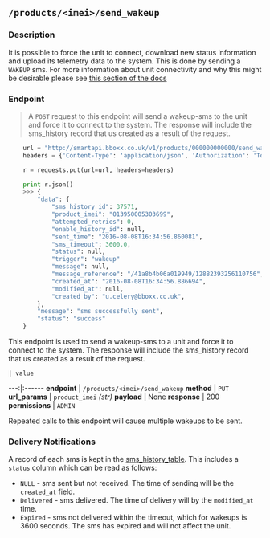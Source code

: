 ## `/products/<imei>/send_wakeup`

### Description
It is possible to force the unit to connect, download new status information and upload its telemetry data to the system.
This is done by sending a `WAKEUP` sms. For more information about unit connectivity and why this might be desirable please see <a href="/#units-connecting-to-the-system">this section of the docs</a>

### Endpoint
> A `POST` request to this endpoint will send a wakeup-sms to the unit and force it to connect to the system. The response will include the sms_history record that us created as a result of the request. 

```python
    url = "http://smartapi.bboxx.co.uk/v1/products/000000000000/send_wakeup"
    headers = {'Content-Type': 'application/json', 'Authorization': 'Token token=' + A_VALID_TOKEN}

    r = requests.put(url=url, headers=headers)

    print r.json()
    >>> {
        "data": {
            "sms_history_id": 37571,
            "product_imei": "013950005303699",
            "attempted_retries": 0,
            "enable_history_id": null,
            "sent_time": "2016-08-08T16:34:56.860081",
            "sms_timeout": 3600.0,
            "status": null,
            "trigger": "wakeup"
            "message": null,
            "message_reference": "/41a8b4b06a019949/12882393256110756",
            "created_at": "2016-08-08T16:34:56.886694",
            "modified_at": null,
            "created_by": "u.celery@bboxx.co.uk",
        },
        "message": "sms successfully sent",
        "status": "success"
    }
```

This endpoint is used to send a wakeup-sms to a unit and force it to connect to the system. The response will include the sms_history record that us created as a result of the request.

    | value 
---:|:------
__endpoint__ | `/products/<imei>/send_wakeup`
__method__ | `PUT`
__url_params__ | `product_imei` _(str)_
__payload__ | None
__response__ | 200
__permissions__ | `ADMIN`

<aside class="notice">Repeated calls to this endpoint will cause multiple wakeups to be sent.</aside>

### Delivery Notifications
A record of each sms is kept in the <a href="/#sms-history">sms_history_table</a>. This includes a `status` column which can be read as follows:

* `NULL` - sms sent but not received. The time of sending will be the `created_at` field.
* `Delivered` - sms delivered. The time of delivery will by the `modified_at` time. 
* `Expired` - sms not delivered within the timeout, which for wakeups is 3600 seconds. The sms has expired and will not affect the unit. 



